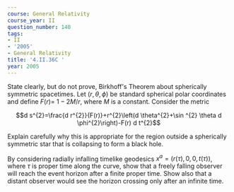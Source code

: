 ```yaml
---
course: General Relativity
course_year: II
question_number: 140
tags:
- II
- '2005'
- General Relativity
title: '4.II.36C '
year: 2005
---
```



State clearly, but do not prove, Birkhoff's Theorem about spherically symmetric spacetimes. Let $(r, \theta, \phi)$ be standard spherical polar coordinates and define $F(r)=$ $1-2 M / r$, where $M$ is a constant. Consider the metric

$$d s^{2}=\frac{d r^{2}}{F(r)}+r^{2}\left(d \theta^{2}+\sin ^{2} \theta d \phi^{2}\right)-F(r) d t^{2}$$

Explain carefully why this is appropriate for the region outside a spherically symmetric star that is collapsing to form a black hole.

By considering radially infalling timelike geodesics $x^{a}=(r(\tau), 0,0, t(\tau))$, where $\tau$ is proper time along the curve, show that a freely falling observer will reach the event horizon after a finite proper time. Show also that a distant observer would see the horizon crossing only after an infinite time.